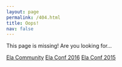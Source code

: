 ```yaml
---
layout: page
permalink: /404.html
title: Oops!
nav: false
---
```


This page is missing! Are you looking for...

<a href="http://ela.community" class="button">Ela Community</a>
<a href="http://elaconf.com/2016" class="button">Ela Conf 2016</a>
<a href="http://elaconf.com/2015/" class="button">Ela Conf 2015</a>
